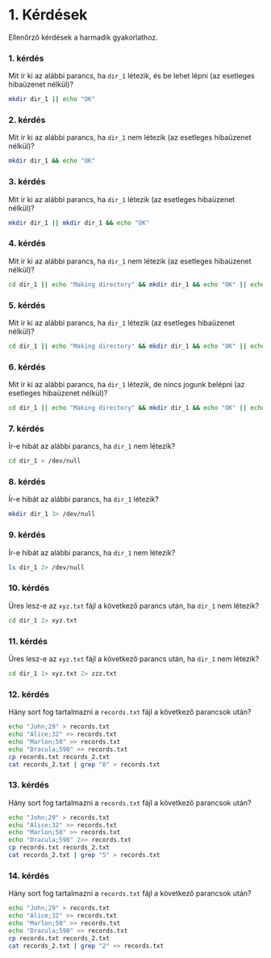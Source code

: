 # 1. Kérdések
Ellenőrző kérdések a harmadik gyakorlathoz.

### 1. kérdés
Mit ír ki az alábbi parancs, ha `dir_1` létezik, és be lehet lépni
(az esetleges hibaüzenet nélkül)?

```bash
mkdir dir_1 || echo "OK"
```

### 2. kérdés
Mit ír ki az alábbi parancs, ha `dir_1` nem létezik (az esetleges hibaüzenet nélkül)?

```bash
mkdir dir_1 && echo "OK"
```

### 3. kérdés
Mit ír ki az alábbi parancs, ha `dir_1` létezik (az esetleges hibaüzenet nélkül)?

```bash
mkdir dir_1 || mkdir dir_1 && echo "OK"
```

### 4. kérdés
Mit ír ki az alábbi parancs, ha `dir_1` nem létezik (az esetleges hibaüzenet nélkül)?

```bash
cd dir_1 || echo "Making directory" && mkdir dir_1 && echo "OK" || echo "Problem"
```

### 5. kérdés
Mit ír ki az alábbi parancs, ha `dir_1` létezik (az esetleges hibaüzenet nélkül)?

```bash
cd dir_1 || echo "Making directory" && mkdir dir_1 && echo "OK" || echo "Problem"
```

### 6. kérdés
Mit ír ki az alábbi parancs, ha `dir_1` létezik, de nincs jogunk belépni
(az esetleges hibaüzenet nélkül)?

```bash
cd dir_1 || echo "Making directory" && mkdir dir_1 && echo "OK" || echo "Problem"
```

### 7. kérdés
Ír-e hibát az alábbi parancs, ha `dir_1` nem létezik?

```bash
cd dir_1 > /dev/null
```

### 8. kérdés
Ír-e hibát az alábbi parancs, ha `dir_1` létezik?

```bash
mkdir dir_1 3> /dev/null
```

### 9. kérdés
Ír-e hibát az alábbi parancs, ha `dir_1` nem létezik?

```bash
ls dir_1 2> /dev/null
```

### 10. kérdés
Üres lesz-e az `xyz.txt` fájl a következő parancs után, ha `dir_1`
nem létezik?

```bash
cd dir_1 2> xyz.txt
```

### 11. kérdés
Üres lesz-e az `xyz.txt` fájl a következő parancs után, ha `dir_1`
nem létezik?

```bash
cd dir_1 1> xyz.txt 2> zzz.txt
```

### 12. kérdés
Hány sort fog tartalmazni a `records.txt` fájl a következő parancsok 
után?

```bash
echo "John;29" > records.txt
echo "Alice;32" >> records.txt
echo "Marlon;50" >> records.txt
echo "Dracula;598" >> records.txt
cp records.txt records_2.txt
cat records_2.txt | grep "8" > records.txt
```

### 13. kérdés
Hány sort fog tartalmazni a `records.txt` fájl a következő parancsok 
után?

```bash
echo "John;29" > records.txt
echo "Alice;32" >> records.txt
echo "Marlon;50" >> records.txt
echo "Dracula;598" 2>> records.txt
cp records.txt records_2.txt
cat records_2.txt | grep "5" > records.txt
```

### 14. kérdés
Hány sort fog tartalmazni a `records.txt` fájl a következő parancsok 
után?

```bash
echo "John;29" > records.txt
echo "Alice;32" >> records.txt
echo "Marlon;50" >> records.txt
echo "Dracula;598" >> records.txt
cp records.txt records_2.txt
cat records_2.txt | grep "2" >> records.txt
```